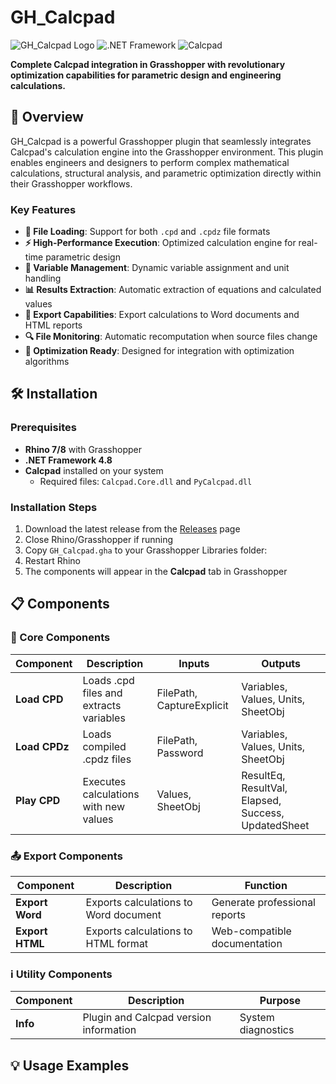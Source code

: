 # GH_Calcpad

![GH_Calcpad Logo](https://img.shields.io/badge/Grasshopper-Plugin-green) ![.NET Framework](https://img.shields.io/badge/.NET%20Framework-4.8-blue) ![Calcpad](https://img.shields.io/badge/Calcpad-Integration-orange)

**Complete Calcpad integration in Grasshopper with revolutionary optimization capabilities for parametric design and engineering calculations.**

## 🚀 Overview

GH_Calcpad is a powerful Grasshopper plugin that seamlessly integrates Calcpad's calculation engine into the Grasshopper environment. This plugin enables engineers and designers to perform complex mathematical calculations, structural analysis, and parametric optimization directly within their Grasshopper workflows.

### Key Features

- **📁 File Loading**: Support for both `.cpd` and `.cpdz` file formats
- **⚡ High-Performance Execution**: Optimized calculation engine for real-time parametric design
- **🔧 Variable Management**: Dynamic variable assignment and unit handling
- **📊 Results Extraction**: Automatic extraction of equations and calculated values
- **📄 Export Capabilities**: Export calculations to Word documents and HTML reports
- **🔍 File Monitoring**: Automatic recomputation when source files change
- **🎯 Optimization Ready**: Designed for integration with optimization algorithms

## 🛠️ Installation

### Prerequisites

- **Rhino 7/8** with Grasshopper
- **.NET Framework 4.8**
- **Calcpad** installed on your system
  - Required files: `Calcpad.Core.dll` and `PyCalcpad.dll`

### Installation Steps

1. Download the latest release from the [Releases](../../releases) page
2. Close Rhino/Grasshopper if running
3. Copy `GH_Calcpad.gha` to your Grasshopper Libraries folder:
4. Restart Rhino
5. The components will appear in the **Calcpad** tab in Grasshopper

## 📋 Components

### 🔧 Core Components

| Component | Description | Inputs | Outputs |
|-----------|-------------|---------|---------|
| **Load CPD** | Loads .cpd files and extracts variables | FilePath, CaptureExplicit | Variables, Values, Units, SheetObj |
| **Load CPDz** | Loads compiled .cpdz files | FilePath, Password | Variables, Values, Units, SheetObj |
| **Play CPD** | Executes calculations with new values | Values, SheetObj | ResultEq, ResultVal, Elapsed, Success, UpdatedSheet |

### 📤 Export Components

| Component | Description | Function |
|-----------|-------------|----------|
| **Export Word** | Exports calculations to Word document | Generate professional reports |
| **Export HTML** | Exports calculations to HTML format | Web-compatible documentation |

### ℹ️ Utility Components

| Component | Description | Purpose |
|-----------|-------------|---------|
| **Info** | Plugin and Calcpad version information | System diagnostics |

## 💡 Usage Examples
